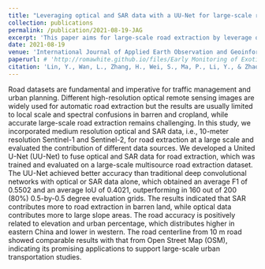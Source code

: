 ```yaml
---
title: "Leveraging optical and SAR data with a UU-Net for large-scale road extraction"
collection: publications
permalink: /publication/2021-08-19-JAG
excerpt: 'This paper aims for large-scale road extraction by leverage of optical and SAR via UU-Net.'
date: 2021-08-19
venue: 'International Journal of Applied Earth Observation and Geoinformation'
paperurl: # 'http://romawhite.github.io/files/Early Monitoring of Exotic Mangrove Sonneratia in HK Using DCNN at Half Meter Resolution.pdf'
citation: 'Lin, Y., Wan, L., Zhang, H., Wei, S., Ma, P., Li, Y., & Zhao, Z. (2021). Leveraging optical and SAR data with a UU-Net for large-scale road extraction. International Journal of Applied Earth Observation and Geoinformation, 103, 102498.'
---
```


Road datasets are fundamental and imperative for traffic management and urban planning. Different high-resolution optical remote sensing images are widely used for automatic road extraction but the results are usually limited to local scale and spectral confusions in barren and cropland, while accurate large-scale road extraction remains challenging. In this study, we incorporated medium resolution optical and SAR data, i.e., 10-meter resolution Sentinel-1 and Sentinel-2, for road extraction at a large scale and evaluated the contribution of different data sources. We developed a United U-Net (UU-Net) to fuse optical and SAR data for road extraction, which was trained and evaluated on a large-scale multisource road extraction dataset. The UU-Net achieved better accuracy than traditional deep convolutional networks with optical or SAR data alone, which obtained an average F1 of 0.5502 and an average IoU of 0.4021, outperforming in 160 out of 200 (80%) 0.5-by-0.5 degree evaluation grids. The results indicated that SAR contributes more to road extraction in barren land, while optical data contributes more to large slope areas. The road accuracy is positively related to elevation and urban percentage, which distributes higher in eastern China and lower in western. The road centerline from 10 m road showed comparable results with that from Open Street Map (OSM), indicating its promising applications to support large-scale urban transportation studies.
